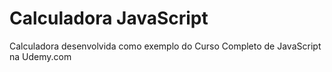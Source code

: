 # Calculadora JavaScript
Calculadora desenvolvida como exemplo do Curso Completo de JavaScript na Udemy.com
